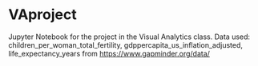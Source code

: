 # VAproject
Jupyter Notebook for the project in the Visual Analytics class.
Data used: children_per_woman_total_fertility, gdppercapita_us_inflation_adjusted, life_expectancy_years from https://www.gapminder.org/data/

